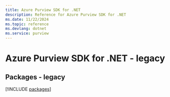 ```yaml
---
title: Azure Purview SDK for .NET
description: Reference for Azure Purview SDK for .NET
ms.date: 11/22/2024
ms.topic: reference
ms.devlang: dotnet
ms.service: purview
---
```

# Azure Purview SDK for .NET - legacy
## Packages - legacy
[!INCLUDE [packages](purview-index.md)]